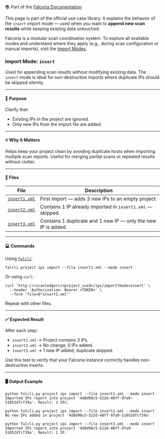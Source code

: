 📚 Part of the [Falcoria Documentation](https://falcoria.github.io/falcoria-docs/)

This page is part of the official use case library. It explains the behavior of the `insert` import mode — used when you want to **append new scan results** while keeping existing data untouched.

Falcoria is a modular scan coordination system. To explore all available modes and understand where they apply (e.g., during scan configuration or manual imports), visit the [Import Modes](https://falcoria.github.io/falcoria-docs/import-modes/).

### Import Mode: `insert`

Used for appending scan results without modifying existing data. The `insert` mode is ideal for non-destructive imports where duplicate IPs should be skipped silently.

---

#### 📌 Purpose

Clarify that:

* Existing IPs in the project are ignored.
* Only new IPs from the import file are added.

----

#### 💡 Why It Matters
Helps keep your project clean by avoiding duplicate hosts when importing multiple scan reports. Useful for merging partial scans or repeated results without clutter.

---

#### 📂 Files

| File                           | Description                                                   |
| ------------------------------ | ------------------------------------------------------------- |
| [`insert1.xml`](./insert1.xml) | First import — adds 3 new IPs to an empty project.            |
| [`insert2.xml`](./insert2.xml) | Contains 1 IP already imported in `insert1.xml` — skipped.    |
| [`insert3.xml`](./insert3.xml) | Contains 1 duplicate and 1 new IP — only the new IP is added. |

---

#### 💻 Commands

Using [`falcli`](https://github.com/Falcoria/falcli):

```console
falcli project ips import --file insert1.xml --mode insert
```

Or using `curl`:

```console
curl 'http://<scanledger>/<project_uuid>/ips/import?mode=insert' \
  --header 'Authorization: Bearer <TOKEN>' \
  --form 'file=@"insert1.xml"'
```

Repeat with other files.

---

#### ✅ Expected Result

After each step:

* `insert1.xml` → Project contains 3 IPs.
* `insert2.xml` → No change, 0 IPs added.
* `insert3.xml` → 1 new IP added; duplicate skipped.

Use this test to verify that your Falcoria instance correctly handles non-destructive inserts.

---

#### 🖥 Output Example

```console
python falcli.py project ips import --file insert1.xml --mode insert
Imported IPs report into project '4d8d98c5-522d-40ff-97a9-51052dfcf39a'. Result: 3 IPs.

python falcli.py project ips import --file insert2.xml --mode insert
No new IPs added in project '4d8d98c5-522d-40ff-97a9-51052dfcf39a'

python falcli.py project ips import --file insert3.xml --mode insert
Imported IPs report into project '4d8d98c5-522d-40ff-97a9-51052dfcf39a'. Result: 1 IP.
```
